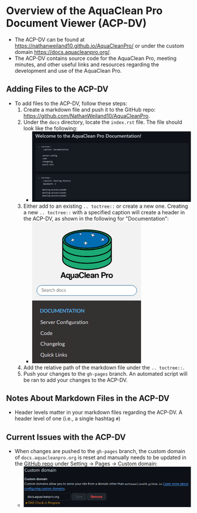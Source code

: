 # Overview of the AquaClean Pro Document Viewer (ACP-DV)
* The ACP-DV can be found at https://nathanweiland10.github.io/AquaCleanPro/ or under the custom domain https://docs.aquacleanpro.org/.
* The ACP-DV contains source code for the AquaClean Pro, meeting minutes, and other useful links and resources regarding the development and use of the AquaClean Pro.

## Adding Files to the ACP-DV
* To add files to the ACP-DV, follow these steps:
    1) Create a markdown file and push it to the GitHub repo: https://github.com/NathanWeiland10/AquaCleanPro.
    2) Under the `docs` directory, locate the `index.rst` file. The file should look like the following:
        * ![Alt text](image.png)
    3) Either add to an existing `.. toctree::` or create a new one. Creating a new `.. toctree::` with a specified caption will create a header in the ACP-DV, as shown in the following for "Documentation":
        * ![Alt text](image-2.png)
    4) Add the relative path of the markdown file under the `.. toctree::`.
    5) Push your changes to the `gh-pages` branch. An automated script will be ran to add your changes to the ACP-DV.

## Notes About Markdown Files in the ACP-DV
* Header levels matter in your markdown files regarding the ACP-DV. A header level of one (i.e., a single hashtag `#`)

## Current Issues with the ACP-DV
* When changes are pushed to the `gh-pages` branch, the custom domain of `docs.aquacleanpro.org` is reset and manually needs to be updated in the [GitHub repo](https://github.com/NathanWeiland10/AquaCleanPro) under Setting -> Pages -> Custom domain:
    * ![Alt text](image-3.png)